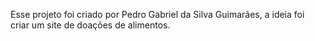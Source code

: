 Esse projeto foi criado por Pedro Gabriel da Silva Guimarães, a ideia foi criar um site de doações de alimentos.
